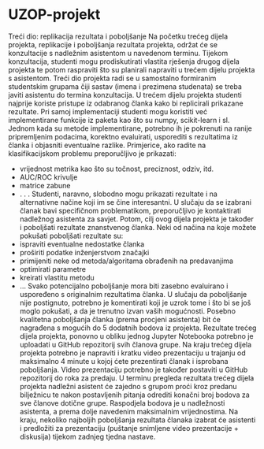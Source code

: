 # UZOP-projekt

Treći dio: replikacija rezultata i poboljšanje
Na početku trećeg dijela projekta, replikacije i poboljšanja rezultata projekta, održat će se
konzultacije s nadležnim asistentom u navedenom terminu. Tijekom konzultacija, studenti
mogu prodiskutirati vlastita rješenja drugog dijela projekta te potom raspraviti što su planirali
napraviti u trećem dijelu projekta s asistentom.
Treći dio projekta radi se u samostalno formiranim studentskim grupama čiji sastav (imena i
prezimena studenata) se treba javiti asistentu do termina konzultacija.
U trećem dijelu projekta studenti najprije koriste pristupe iz odabranog članka kako bi replicirali
prikazane rezultate. Pri samoj implementaciji studenti mogu koristiti već implementirane
funkcije iz paketa kao što su numpy, scikit-learn i sl. Jednom kada su metode implementirane,
potrebno ih je pokrenuti na ranije pripremljenim podacima, korektno evaluirati, usporediti s
rezultatima iz članka i objasniti eventualne razlike.
Primjerice, ako radite na klasifikacijskom problemu preporučljivo je prikazati:
- vrijednost metrika kao što su točnost, preciznost, odziv, itd.
- AUC/ROC krivulje
- matrice zabune
- . . .
Studenti, naravno, slobodno mogu prikazati rezultate i na alternativne načine koji im se čine
interesantni. U slučaju da se izabrani članak bavi specifičnom problematikom, preporučljivo je
kontaktirati nadležnog asistenta za savjet.
Potom, cilj ovog dijela projekta je također i poboljšati rezultate znanstvenog članka. Neki od
načina na koje možete pokušati poboljšati rezultate su:
- ispraviti eventualne nedostatke članka
- proširiti podatke inženjerstvom značajki
- primijeniti neke od metoda/algoritama obrađenih na predavanjima
- optimirati parametre
- kreirati vlastitu metodu
- …
Svako potencijalno poboljšanje mora biti zasebno evaluirano i uspoređeno s originalnim
rezultatima članka. U slučaju da poboljšanje nije postignuto, potrebno je komentirati koji je
uzrok tome i što bi se još moglo pokušati, a da je trenutno izvan vaših mogućnosti.
Posebno kvalitetna poboljšanja članka (prema procjeni asistenta) bit će nagrađena s mogućih
do 5 dodatnih bodova iz projekta.
Rezultate trećeg dijela projekta, ponovno u obliku jednog Jupyter Notebooka potrebno je
uploadati u GitHub repozitorij svih članova grupe. Na kraju trećeg dijela projekta potrebno je
napraviti i kratku video prezentaciju u trajanju od maksimalno 4 minute u kojoj ćete prezentirati
članak i isprobana poboljšanja. Video prezentaciju potrebno je također postaviti u GitHub
repozitorij do roka za predaju.
U terminu pregleda rezultata trećeg dijela projekta nadležni asistent će zajedno s grupom
proći kroz predanu bilježnicu te nakon postavljenih pitanja odrediti konačni broj bodova za
sve članove dotične grupe. Raspodjela bodova je u nadležnosti asistenta, a prema dolje
navedenim maksimalnim vrijednostima.
Na kraju, nekoliko najboljih poboljšanja rezultata članaka izabrat će asistenti i predložiti za
prezentaciju (puštanje snimljene video prezentacije + diskusija) tijekom zadnjeg tjedna
nastave.

